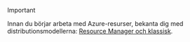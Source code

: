> [!IMPORTANT]
> Innan du börjar arbeta med Azure-resurser, bekanta dig med distributionsmodellerna: [Resource Manager och klassisk](../articles/azure-resource-manager/resource-manager-deployment-model.md).


<!--HONumber=Jan17_HO1-->


